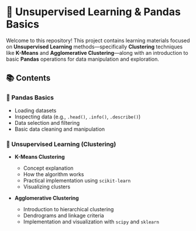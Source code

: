 # 🧠 Unsupervised Learning & Pandas Basics

Welcome to this repository! This project contains learning materials focused on **Unsupervised Learning** methods—specifically **Clustering** techniques like **K-Means** and **Agglomerative Clustering**—along with an introduction to basic **Pandas** operations for data manipulation and exploration.

## 📚 Contents

### 🔹 Pandas Basics
- Loading datasets
- Inspecting data (e.g., `.head()`, `.info()`, `.describe()`)
- Data selection and filtering
- Basic data cleaning and manipulation
  
### 🔹 Unsupervised Learning (Clustering)
- **K-Means Clustering**
  - Concept explanation
  - How the algorithm works
  - Practical implementation using `scikit-learn`
  - Visualizing clusters

- **Agglomerative Clustering**
  - Introduction to hierarchical clustering
  - Dendrograms and linkage criteria
  - Implementation and visualization with `scipy` and `sklearn`
